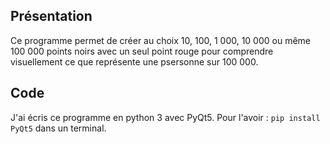 ## Présentation
Ce programme permet de créer au choix 10, 100, 1 000, 10 000 ou même 100 000 points noirs avec un seul point rouge pour comprendre visuellement ce que représente une psersonne sur 100 000.

## Code
J'ai écris ce programme en python 3 avec PyQt5.
Pour l'avoir : `pip install PyQt5` dans un terminal.
